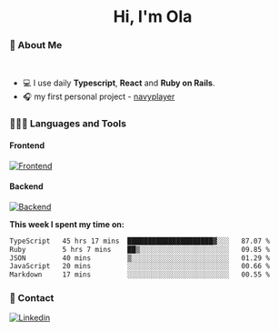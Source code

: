 <h1 align="center">Hi, I'm Ola</h1>

### 💅 About Me

<br/>

- 💻 I use daily **Typescript**, **React** and **Ruby on Rails**.
- 🎧 my first personal project - [navyplayer](https://navyplayer.netlify.app/)

### 👩🏻‍💻 Languages and Tools

#### Frontend

[![Frontend](https://skillicons.dev/icons?i=react,nextjs,ts,js,html,css,scss,tailwind)](https://skillicons.dev)

#### Backend
[![Backend](https://skillicons.dev/icons?i=nodejs,express,nestjs,rails,graphql)](https://skillicons.dev)

**This week I spent my time on:**

<!--START_SECTION:waka-->

```txt
TypeScript   45 hrs 17 mins  █████████████████████▓░░░   87.07 %
Ruby         5 hrs 7 mins    ██▒░░░░░░░░░░░░░░░░░░░░░░   09.85 %
JSON         40 mins         ▒░░░░░░░░░░░░░░░░░░░░░░░░   01.29 %
JavaScript   20 mins         ░░░░░░░░░░░░░░░░░░░░░░░░░   00.66 %
Markdown     17 mins         ░░░░░░░░░░░░░░░░░░░░░░░░░   00.55 %
```

<!--END_SECTION:waka-->

### 📨 Contact
  
[![Linkedin](https://skillicons.dev/icons?i=linkedin)](https://linkedin.com/in/aleksandra-kamińska)
